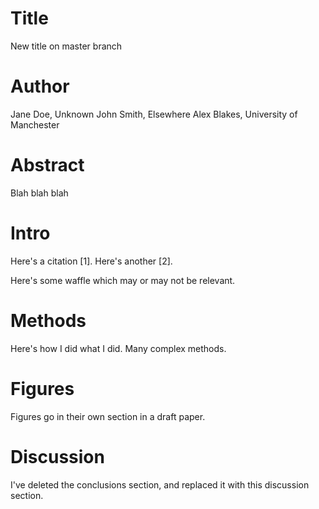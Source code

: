 # Title
New title on master branch

# Author
Jane Doe, Unknown
John Smith, Elsewhere
Alex Blakes, University of Manchester

# Abstract
Blah blah blah

# Intro
Here's a citation [1].
Here's another [2].

Here's some waffle which may or may not be relevant.

# Methods
Here's how I did what I did. Many complex methods.

# Figures
Figures go in their own section in a draft paper.

# Discussion
I've deleted the conclusions section, and replaced it with this discussion section.
